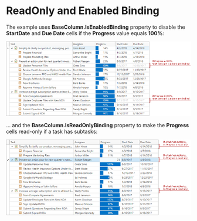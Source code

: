 # ReadOnly and Enabled Binding

The example uses **BaseColumn.IsEnabledBinding** property to disable the **StartDate** and **Due Date** cells if the **Progress** value equals **100%**:

![](https://github.com/DevExpress-Examples/wpf-grid-read-only-and-enabled-binding/blob/20.2.1%2B/grid-enabled-binding.png)

... and the **BaseColumn.IsReadOnlyBinding** property to make the **Progress** cells read-only if a task has subtasks:

![](https://github.com/DevExpress-Examples/wpf-grid-read-only-and-enabled-binding/blob/20.2.1%2B/grid-read-only-binding.png)
